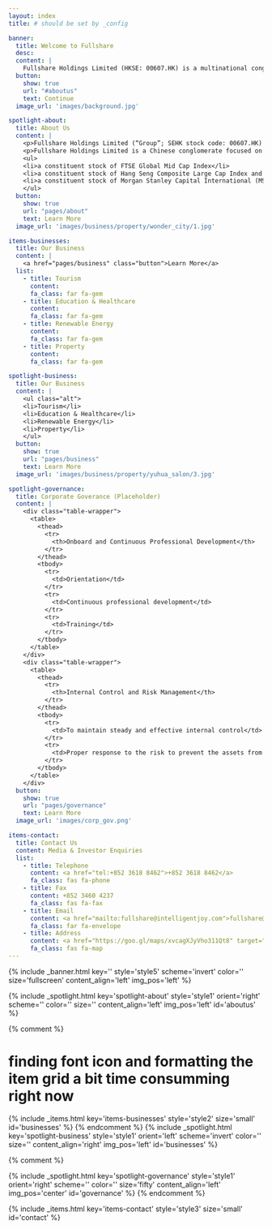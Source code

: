 ```yaml
---
layout: index
title: # should be set by _config

banner:
  title: Welcome to Fullshare
  desc:
  content: |
    Fullshare Holdings Limited (HKSE: 00607.HK) is a multinational conglomerate and investment company. Founded in 2002 and listed on Hong Kong stock exchange in December 2013, Fullshare is headquartered in Nanjing, China with offices in Hong Kong, Singapore, and Australia.
  button:
    show: true
    url: "#aboutus"
    text: Continue
  image_url: 'images/background.jpg'

spotlight-about:
  title: About Us
  content: |
    <p>Fullshare Holdings Limited (“Group”; SEHK stock code: 00607.HK) has been listed on the Hong Kong Stock Exchange since the end of 2013.</p>
    <p>Fullshare Holdings Limited is a Chinese conglomerate focused on becoming a global leader in healthy living. The Group’s business can be categorized in four segments, namely, tourism, education and healthcare, property, as well as renewable energy. The group’s business and projects have expanded to Mainland China, Hong Kong, Singapore, Australia, etc.</p>
    <ul>
    <li>a constituent stock of FTSE Global Mid Cap Index</li>
    <li>a constituent stock of Hang Seng Composite Large Cap Index and an eligible stock under Southbound Trading of Shanghai-Hong Kong Connect</li>
    <li>a constituent stock of Morgan Stanley Capital International (MSCI) China Index</li>
    </ul>
  button:
    show: true
    url: "pages/about"
    text: Learn More
  image_url: 'images/business/property/wonder_city/1.jpg'

items-businesses:
  title: Our Business
  content: |
    <a href="pages/business" class="button">Learn More</a>
  list:
    - title: Tourism
      content:
      fa_class: far fa-gem
    - title: Education & Healthcare
      content:
      fa_class: far fa-gem
    - title: Renewable Energy
      content:
      fa_class: far fa-gem
    - title: Property
      content:
      fa_class: far fa-gem

spotlight-business:
  title: Our Business
  content: |
    <ul class="alt">
    <li>Tourism</li>
    <li>Education & Healthcare</li>
    <li>Renewable Energy</li>
    <li>Property</li>
    </ul>
  button:
    show: true
    url: "pages/business"
    text: Learn More
  image_url: 'images/business/property/yuhua_salon/3.jpg'

spotlight-governance:
  title: Corporate Goverance (Placeholder)
  content: |
    <div class="table-wrapper">
      <table>
        <thead>
          <tr>
            <th>Onboard and Continuous Professional Development</th>
          </tr>
        </thead>
        <tbody>
          <tr>
            <td>Orientation</td>
          </tr>
          <tr>
            <td>Continuous professional development</td>
          </tr>
          <tr>
            <td>Training</td>
          </tr>
        </tbody>
      </table>
    </div>
    <div class="table-wrapper">
      <table>
        <thead>
          <tr>
            <th>Internal Control and Risk Management</th>
          </tr>
        </thead>
        <tbody>
          <tr>
            <td>To maintain steady and effective internal control</td>
          </tr>
          <tr>
            <td>Proper response to the risk to prevent the assets from improperly used or loss</td>
          </tr>
        </tbody>
      </table>
    </div>
  button:
    show: true
    url: "pages/governance"
    text: Learn More
  image_url: 'images/corp_gov.png'

items-contact:
  title: Contact Us
  content: Media & Investor Enquiries
  list:
    - title: Telephone
      content: <a href="tel:+852 3618 8462">+852 3618 8462</a>
      fa_class: fas fa-phone
    - title: Fax
      content: +852 3460 4237
      fa_class: fas fa-fax
    - title: Email
      content: <a href="mailto:fullshare@intelligentjoy.com">fullshare@intelligentjoy.com</a>
      fa_class: far fa-envelope
    - title: Address
      content: <a href="https://goo.gl/maps/xvcagXJyVho311Qt8" target="_blank">Unit 10-12, Level 43, Champion Tower, 3 Garden Road, Central, Hong Kong</a>
      fa_class: fas fa-map
---
```

<!-- Welcome Banner -->
{% include _banner.html key='' style='style5' scheme='invert' color='' size='fullscreen' content_align='left' img_pos='left' %}

<!-- About Us -->
{% include _spotlight.html key='spotlight-about' style='style1' orient='right' scheme='' color='' size='' content_align='left' img_pos='left' id='aboutus' %}

<!-- Our Business -->
{% comment %}
# finding font icon and formatting the item grid a bit time consumming right now
{% include _items.html key='items-businesses' style='style2' size='small' id='businesses' %}
{% endcomment %}
{% include _spotlight.html key='spotlight-business' style='style1' orient='left' scheme='invert' color='' size='' content_align='right' img_pos='left' id='businesses' %}

{% comment %}
<!-- Corporate Goverance -->
{% include _spotlight.html key='spotlight-governance' style='style1' orient='right' scheme='' color='' size='fifty' content_align='left' img_pos='center' id='governance' %}
{% endcomment %}

<!-- Contact Us -->
{% include _items.html key='items-contact' style='style3' size='small' id='contact' %}
